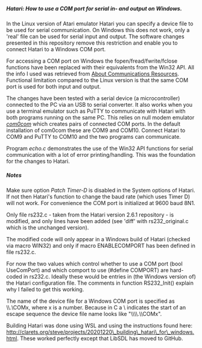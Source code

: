 ##### Hatari: How to use a COM port for serial in- and output on Windows.



In the Linux version of Atari emulator Hatari you can specify a device file to be used for serial communication. On Windows this does not work, only a 'real' file can be used for serial input and output. The software changes presented in this repository remove this restriction and enable you to connect Hatari to a Windows COM port.



For accessing a COM port on Windows the fopen/fread/fwrite/fclose functions have been replaced with their equivalents from the Win32 API. All the info I used was retrieved from [About Communications Resources](https://learn.microsoft.com/en-us/windows/win32/devio/about-communications-resources). Functional limitation compared to the Linux version is that the same COM port is used for both input and output.



The changes have been tested with a serial device (a microcontroller) connected to the PC via an USB to serial converter. It also works when you use a terminal emulator such as PuTTY to communicate with Hatari with both programs running on the same PC. This relies on null modem emulator [*com0com*](https://com0com.sourceforge.net/) which creates pairs of connected COM ports. In the default installation of com0com these are COM9 and COM10. Connect Hatari to COM9 and PuTTY to COM10 and the two programs can communicate.



Program *echo.c* demonstrates the use of the Win32 API functions for serial communication with a lot of error printing/handling. This was the foundation for the changes to Hatari.



##### Notes



Make sure option *Patch Timer-D* is disabled in the System options of Hatari. If not then Hatari's function to change the baud rate (which uses Timer D) will not work. For convenience the COM port is initialized at 9600 baud 8N1.



Only file rs232.c - taken from the Hatari version 2.6.1 repository - is modified, and only lines have been added (see 'diff' with rs232_original.c which is the unchanged version).



The modified code will only appear in a Windows build of Hatari (checked via macro WIN32) and only if macro ENABLECOMPORT has been defined in file rs232.c.



For now the two values which control whether to use a COM port (bool UseComPort) and which comport to use (#define COMPORT) are hard-coded in rs232.c. Ideally these would be entries in (the Windows version of) the Hatari configuration file. The comments in function RS232_Init() explain why I failed to get this working.



The name of the device file for a Windows COM port is specified as \\\\.\\COMx, where x is a number. Because in C a \\ indicates the start of an escape sequence the device file name looks like "\\\\\\\\.\\\\COMx".



Building Hatari was done using WSL and using the instructions found here: http://clarets.org/steve/projects/20201220\_building\_hatari\_for\_windows.html. These worked perfectly except that LibSDL has moved to GitHub.
